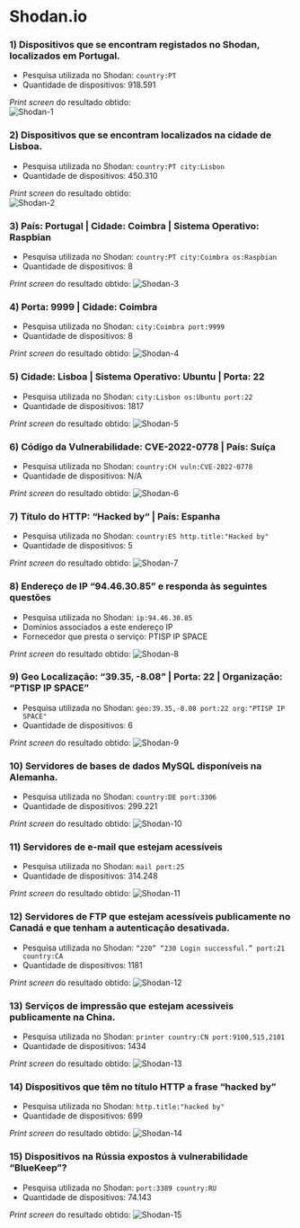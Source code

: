 # Shodan.io
### 1) Dispositivos que se encontram registados no Shodan, localizados em Portugal.
- Pesquisa utilizada no Shodan: `country:PT`
- Quantidade de dispositivos: 918.591

_Print screen_ do resultado obtido:    
![Shodan-1](.media/Shodan%20(1).png)

### 2) Dispositivos que se encontram localizados na cidade de Lisboa.
- Pesquisa utilizada no Shodan: `country:PT city:Lisbon`
- Quantidade de dispositivos: 450.310

_Print screen_ do resultado obtido:    
![Shodan-2](.media/Shodan%20(2).png)

### 3) País: Portugal | Cidade: Coimbra | Sistema Operativo: Raspbian
- Pesquisa utilizada no Shodan: `country:PT city:Coimbra os:Raspbian`
- Quantidade de dispositivos: 8

_Print screen_ do resultado obtido:
![Shodan-3](.media/Shodan%20(3).png)

### 4) Porta: 9999 | Cidade: Coimbra
- Pesquisa utilizada no Shodan: `city:Coimbra port:9999`
- Quantidade de dispositivos: 8

_Print screen_ do resultado obtido:
![Shodan-4](.media/Shodan%20(4).png)

### 5) Cidade: Lisboa | Sistema Operativo: Ubuntu | Porta: 22
- Pesquisa utilizada no Shodan: `city:Lisbon os:Ubuntu port:22`
- Quantidade de dispositivos: 1817

_Print screen_ do resultado obtido:
![Shodan-5](.media/Shodan%20(5).png)

### 6) Código da Vulnerabilidade: CVE-2022-0778 | País: Suíça
- Pesquisa utilizada no Shodan: `country:CH vuln:CVE-2022-0778`
- Quantidade de dispositivos: N/A

_Print screen_ do resultado obtido:
![Shodan-6](.media/Shodan%20(6).png)

### 7) Título do HTTP: “Hacked by“ | País: Espanha
- Pesquisa utilizada no Shodan: `country:ES http.title:"Hacked by"`
- Quantidade de dispositivos: 5

_Print screen_ do resultado obtido:
![Shodan-7](.media/Shodan%20(7).png)

### 8) Endereço de IP “94.46.30.85” e responda às seguintes questões
- Pesquisa utilizada no Shodan: `ip:94.46.30.85`
- Domínios associados a este endereço IP
- Fornecedor que presta o serviço: PTISP IP SPACE

_Print screen_ do resultado obtido:
![Shodan-8](.media/Shodan%20(8).png)

### 9) Geo Localização: “39.35, -8.08” | Porta: 22 | Organização: “PTISP IP SPACE”
- Pesquisa utilizada no Shodan: `geo:39.35,-8.08 port:22 org:"PTISP IP SPACE"`
- Quantidade de dispositivos: 6

_Print screen_ do resultado obtido:
![Shodan-9](.media/Shodan%20(9).png)

### 10) Servidores de bases de dados MySQL disponíveis na Alemanha.
- Pesquisa utilizada no Shodan: `country:DE port:3306`
- Quantidade de dispositivos: 299.221

_Print screen_ do resultado obtido:
![Shodan-10](.media/Shodan%20(10).png)

### 11) Servidores de e-mail que estejam acessíveis
- Pesquisa utilizada no Shodan: `mail port:25`
- Quantidade de dispositivos: 314.248

_Print screen_ do resultado obtido:
![Shodan-11](.media/Shodan%20(11).png)

### 12) Servidores de FTP que estejam acessíveis publicamente no Canadá e que tenham a autenticação desativada.
- Pesquisa utilizada no Shodan: `“220” “230 Login successful.” port:21 country:CA`
- Quantidade de dispositivos: 1181

_Print screen_ do resultado obtido:
![Shodan-12](.media/Shodan%20(12).png)

### 13) Serviços de impressão que estejam acessíveis publicamente na China.
- Pesquisa utilizada no Shodan: `printer country:CN port:9100,515,2101`
- Quantidade de dispositivos: 1434

_Print screen_ do resultado obtido:
![Shodan-13](.media/Shodan%20(13).png)

### 14) Dispositivos que têm no título HTTP a frase “hacked by”
- Pesquisa utilizada no Shodan: `http.title:"hacked by"`
- Quantidade de dispositivos: 699

_Print screen_ do resultado obtido:
![Shodan-14](.media/Shodan%20(14).png)

### 15) Dispositivos na Rússia expostos à vulnerabilidade “BlueKeep”?
- Pesquisa utilizada no Shodan: `port:3389 country:RU`
- Quantidade de dispositivos: 74.143

_Print screen_ do resultado obtido:
![Shodan-15](.media/Shodan%20(15).png)